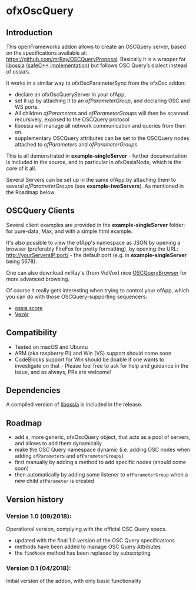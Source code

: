 # ofxOscQuery

## Introduction

This openFrameworks addon allows to create an OSCQuery server, based on the specifications available at: https://github.com/mrRay/OSCQueryProposal.
Basically it is a wrapper for [libossia](https://github.com/OSSIA/libossia) ([safeC++ implementation](https://ossia.github.io/?cpp--98)) but follows OSC Query’s dialect instead of ossia’s.

It works in a similar way to ofxOscParameterSync from the ofxOsc addon: 
* declare an ofxOscQueryServer in your ofApp, 
* set it up by attaching it to an *ofParameterGroup*, and declaring OSC and WS ports. 
* All children *ofParameter*s and *ofParameterGroup*s will then be scanned recursively, exposed to the OSCQuery protocol
* libossia will manage all network communication and queries from then on.
* supplementary OSCQuery attributes can be set to the OSCQuery nodes attached to *ofParameter*s and *ofParameterGroup*s

This is all demonstrated in **example-singleServer** - further documentation is included in the source, and in particular in ofxOssiaNode, which is the core of it all.

Several Servers can be set up in the same ofApp by attaching them to several *ofParameterGroup*s (see **example-twoServers**). As mentioned in the Roadmap below

## OSCQuery Clients

Several client examples are provided in the **example-singleServer** folder: for pure-data, Max, and with a simple html example.

It's also possible to view the ofApp's namespace as JSON by opening a browser (preferably FireFox for pretty formatting), by opening the URL: [http://yourServersIP:port/](http://localhost:5678/) - the default port (e.g. in **example-singleServer**  being 5678).

One can also download mrRay's (from VidVox) nice [OSCQueryBrowser](https://docs.vidvox.net/freebies_oscquery_browser.html) for more advanced browsing.

Of course it really gets interesting when trying to control your ofApp, which you can do with those OSCQuery-supporting sequencers:
- [ossia score](https://ossia.io) 
- [Vezér](https://imimot.com/vezer/) 

## Compatibility

* Tested on macOS and Ubuntu 
* ARM (aka raspberry Pi) and Win (VS) support should come soon
* CodeBlocks support for Win should be doable if one wants to investigate on that - Please feel free to ask for help and guidance in the issue, and as always, PRs are welcome!

## Dependencies 

A compiled version of [libossia](https://ossia.github.io/?cpp--98#introduction) is included in the release. 

## Roadmap

- add a, more generic, ofxOscQuery object, that acts as a pool of servers, and allows to add them dynamically 
- make the OSC Query namespace dynamic (i.e. adding OSC nodes when adding `ofParameter`s and `ofParameterGroup`s)
-  first manually by adding a method to add specific nodes (should come soon)
-  then automatically by adding some listener to `ofParameterGroup` when a new child `ofParameter` is created

## Version history

### Version 1.0 (09/2018):
Operational version, complying with the official OSC Query specs.
- updated with the final 1.0 version of the OSC Query specifications
- methods have been added to manage OSC Query Attributes 
- the `findNode` method has been replaced by subscripting 
    
### Version 0.1 (04/2018):
Initial version of the addon, with only basic functionality

